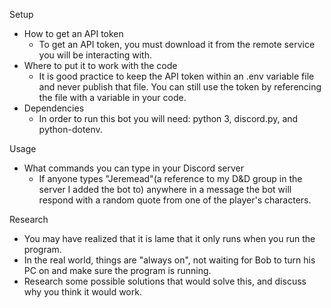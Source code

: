 Setup
- How to get an API token
  - To get an API token, you must download it from the remote service you will be interacting with.
- Where to put it to work with the code
  - It is good practice to keep the API token within an .env variable file and never publish that file. You can still use the token by referencing the file with a variable in your code.
- Dependencies
  - In order to run this bot you will need: python 3, discord.py, and python-dotenv.


Usage
- What commands you can type in your Discord server
  - If anyone types "Jeremead"(a reference to my D&D group in the server I added the bot to) anywhere in a message the bot will respond with a random quote from one of the player's characters.


Research
- You may have realized that it is lame that it only runs when you run the program.
- In the real world, things are "always on", not waiting for Bob to turn his PC on and make sure the program is running.
- Research some possible solutions that would solve this, and discuss why you think it would work.
